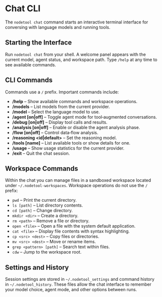 # Chat CLI

The `nodetool chat` command starts an interactive terminal interface for conversing with language models and running
tools.

## Starting the Interface

Run `nodetool chat` from your shell. A welcome panel appears with the current model, agent status, and workspace path.
Type `/help` at any time to see available commands.

## CLI Commands

Commands use a `/` prefix. Important commands include:

- **/help** – Show available commands and workspace operations.
- **/models** – List models from the current provider.
- **/model <id>** – Select the language model to use.
- **/agent [on|off]** – Toggle agent mode for tool‑augmented conversations.
- **/debug [on|off]** – Display tool calls and results.
- **/analysis [on|off]** – Enable or disable the agent analysis phase.
- **/flow [on|off]** – Control data‑flow analysis.
- **/reasoning \<id|default>** – Set the reasoning model.
- **/tools [name]** – List available tools or show details for one.
- **/usage** – Show usage statistics for the current provider.
- **/exit** – Quit the chat session.

## Workspace Commands

Within the chat you can manage files in a sandboxed workspace located under `~/.nodetool-workspaces`. Workspace
operations do not use the `/` prefix:

- `pwd` – Print the current directory.
- `ls [path]` – List directory contents.
- `cd [path]` – Change directory.
- `mkdir <dir>` – Create a directory.
- `rm <path>` – Remove a file or directory.
- `open <file>` – Open a file with the system default application.
- `cat <file>` – Display file contents with syntax highlighting.
- `cp <src> <dest>` – Copy files or directories.
- `mv <src> <dest>` – Move or rename items.
- `grep <pattern> [path]` – Search text within files.
- `cdw` – Jump to the workspace root.

## Settings and History

Session settings are stored in `~/.nodetool_settings` and command history in `~/.nodetool_history`. These files allow
the chat interface to remember your model choice, agent mode, and other options between runs.

